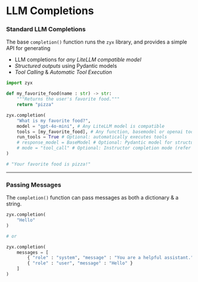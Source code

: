 # LLM Completions

### Standard LLM Completions

The base `completion()` function runs the `zyx` library, and provides a simple
API for generating

- LLM completions for *any LiteLLM compatible model*
- *Structured outputs* using Pydantic models
- *Tool Calling* & *Automatic Tool Execution*

```python hl_lines="16"
import zyx

def my_favorite_food(name : str) -> str:
    """Returns the user's favorite food."""
    return "pizza"

zyx.completion(
    "What is my favorite food?",
    model = "gpt-4o-mini", # Any LiteLLM model is compatible
    tools = [my_favorite_food], # Any function, basemodel or openai tool
    run_tools = True # Optional: automatically executes tools
    # response_model = BaseModel # Optional: Pydantic model for structured outputs
    # mode = "tool_call" # Optional: Instructor completion mode (refer to instructor docs)
)

# "Your favorite food is pizza!"
```

---

### Passing Messages

The `completion()` function can pass messages as both a dictionary &
a string.

```python
zyx.completion(
    "Hello"
)

# or

zyx.completion(
    messages = [
        { "role" : "system", "message" : "You are a helpful assistant." },
        { "role" : "user", "message" : "Hello" }
    ]
)
```
